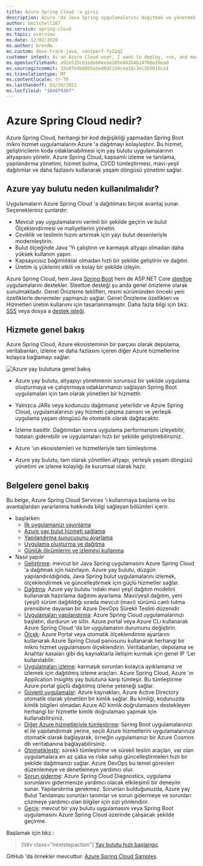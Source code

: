 ```yaml
---
title: Azure Spring Cloud 'a giriş
description: Azure 'da Java Spring uygulamalarını dağıtmak ve yönetmek için Azure Spring Cloud 'ın özelliklerini ve avantajlarını öğrenin.
author: bmitchell287
ms.service: spring-cloud
ms.topic: overview
ms.date: 12/02/2020
ms.author: brendm
ms.custom: devx-track-java, contperf-fy21q2
customer intent: As an Azure Cloud user, I want to deploy, run, and monitor Spring Boot microservices.
ms.openlocfilehash: a92e535cb1edeb0eeaa285e442b4b24766e20ead
ms.sourcegitcommit: 32e0fedb80b5a5ed0d2336cea18c3ec3b5015ca1
ms.translationtype: MT
ms.contentlocale: tr-TR
ms.lasthandoff: 03/30/2021
ms.locfileid: "104879367"
---
```

# <a name="what-is-azure-spring-cloud"></a>Azure Spring Cloud nedir?

Azure Spring Cloud, herhangi bir kod değişikliği yapmadan Spring Boot mikro hizmet uygulamalarını Azure 'a dağıtmayı kolaylaştırır.  Bu hizmet, geliştiricilerin koda odaklanabilmesi için yay bulutu uygulamalarının altyapısını yönetir.  Azure Spring Cloud, kapsamlı izleme ve tanılama, yapılandırma yönetimi, hizmet bulma, CI/CD tümleştirmesi, mavi-yeşil dağıtımlar ve daha fazlasını kullanarak yaşam döngüsü yönetimi sağlar.

## <a name="why-use-azure-spring-cloud"></a>Azure yay bulutu neden kullanılmalıdır?

Uygulamaların Azure Spring Cloud 'a dağıtılması birçok avantaj sunar.  Seçenekleriniz şunlardır:
* Mevcut yay uygulamalarını verimli bir şekilde geçirin ve bulut Ölçeklendirmesi ve maliyetlerini yönetin.
* Çeviklik ve teslimin hızını artırmak için yayı bulut desenleriyle modernleştirin.
* Bulut ölçeğinde Java 'Yı çalıştırın ve karmaşık altyapı olmadan daha yüksek kullanım yapın.
* Kapsayıcısız bağımlılıklar olmadan hızlı bir şekilde geliştirin ve dağıtın.
* Üretim iş yüklerini etkili ve kolay bir şekilde izleyin.

Azure Spring Cloud, hem Java [Spring Boot](https://spring.io/projects/spring-boot) hem de ASP.NET Core [steeltoe](https://steeltoe.io/) uygulamalarını destekler. Steeltoe desteği şu anda genel önizleme olarak sunulmaktadır. Genel Önizleme teklifleri, resmi sürümünden önceki yeni özelliklerle denemeler yapmanızı sağlar. Genel Önizleme özellikleri ve Hizmetleri üretim kullanımı için tasarlanmamıştır. Daha fazla bilgi için bkz. [SSS](https://azure.microsoft.com/support/faq/) veya dosya a [destek isteği](../azure-portal/supportability/how-to-create-azure-support-request.md).

## <a name="service-overview"></a>Hizmete genel bakış

Azure Spring Cloud, Azure ekosisteminin bir parçası olarak depolama, veritabanları, izleme ve daha fazlasını içeren diğer Azure hizmetlerine kolayca bağlamayı sağlar.  

  ![Azure yay bulutuna genel bakış](media/spring-cloud-principles/azure-spring-cloud-overview.png)

* Azure yay bulutu, altyapıyı yönetmenin sorunsuz bir şekilde uygulama oluşturmaya ve çalıştırmaya odaklanmanızı sağlayan Spring Boot uygulamaları için tam olarak yönetilen bir hizmettir.

* Yalnızca JARs veya kodunuzu dağıtmanız yeterlidir ve Azure Spring Cloud, uygulamalarınızı yay hizmeti çalışma zamanı ve yerleşik uygulama yaşam döngüsü ile otomatik olarak dağıtacaktır.

* İzleme basittir. Dağıtımdan sonra uygulama performansını izleyebilir, hataları giderebilir ve uygulamaları hızlı bir şekilde geliştirebilirsiniz. 

* Azure 'un ekosistemleri ve hizmetleriyle tam tümleştirme.

* Azure yay bulutu, tam olarak yönetilen altyapı, yerleşik yaşam döngüsü yönetimi ve izleme kolaylığı ile kurumsal olarak hazır.

## <a name="documentation-overview"></a>Belgelere genel bakış
Bu belge, Azure Spring Cloud Services 'ı kullanmaya başlama ve bu avantajlardan yararlanma hakkında bilgi sağlayan bölümleri içerir.

* başlarken
    * [İlk uygulamanızı yayınlama](spring-cloud-quickstart.md)
    * [Azure yay bulut hizmeti sağlama](spring-cloud-quickstart-provision-service-instance.md)
    * [Yapılandırma sunucusunu ayarlama]()
    * [Uygulama oluşturma ve dağıtma](spring-cloud-quickstart-deploy-apps.md)
    * [Günlük ölçümlerini ve izlemeyi kullanma](spring-cloud-quickstart-logs-metrics-tracing.md)
* Nasıl yapılır
    * [Geliştirme](how-to-prepare-app-deployment.md): mevcut bir Java Spring uygulamasını Azure Spring Cloud 'a dağıtmak için hazırlayın. Azure yay bulutu, düzgün yapılandırıldığında, Java Spring bulut uygulamalarını izlemek, ölçeklendirmek ve güncelleştirmek için güçlü hizmetler sağlar.
    * [Dağıtma](spring-cloud-howto-staging-environment.md): Azure yay bulutu 'ndaki mavi yeşil dağıtım modelini kullanarak hazırlama dağıtımı ayarlama. Mavi/yeşil dağıtım, yeni (yeşil) sürüm dağıtıldığı sırada mevcut (mavi) sürümü canlı tutma prensibine dayanan bir Azure DevOps Sürekli Teslim düzenidir.
    * [Uygulamaları yapılandırma](spring-cloud-howto-start-stop-delete.md): Azure Spring Cloud uygulamalarınızı başlatın, durdurun ve silin. Azure portal veya Azure CLı kullanarak Azure Spring Cloud 'da bir uygulamanın durumunu değiştirin.
    * [Ölçek](spring-cloud-howto-scale-manual.md): Azure Portal veya otomatik ölçeklendirme ayarlarını kullanarak Azure Spring Cloud panosunu kullanarak herhangi bir mikro hizmet uygulamasını ölçeklendirin. Veritabanları, depolama ve Anahtar kasaları gibi dış kaynaklarla iletişim kurmak için genel IP 'Ler kullanılabilir.
    * [Uygulamaları izleme](spring-cloud-howto-distributed-tracing.md): karmaşık sorunları kolayca ayıklamanız ve izlemek için dağıtılmış izleme araçları. Azure Spring Cloud, Azure 'ın Application Insights yay bulutuna karşı tümleşir. Bu tümleştirme Azure portal güçlü dağıtılmış izleme yeteneği sağlar.
    * [Güvenli uygulamalar](spring-cloud-howto-enable-system-assigned-managed-identity.md): Azure kaynakları, Azure Active Directory otomatik olarak yönetilen bir kimlik sağlar. Bu kimliği, kodunuzda kimlik bilgileri olmadan Azure AD kimlik doğrulamasını destekleyen herhangi bir hizmette kimlik doğrulaması yapmak için kullanabilirsiniz.
    * [Diğer Azure hizmetleriyle tümleştirme](spring-cloud-howto-bind-cosmos.md): Spring Boot uygulamalarınızı el ile yapılandırmak yerine, seçili Azure hizmetlerini uygulamalarınıza otomatik olarak bağlayarak, örneğin uygulamanızı bir Azure Cosmos db veritabanına bağlayabilirsiniz.
    * [Otomatikleştir](spring-cloud-howto-cicd.md): sürekli tümleştirme ve sürekli teslim araçları, var olan uygulamalara en az çaba ve riske sahip güncelleştirmeleri hızlı bir şekilde dağıtmanızı sağlar. Azure DevOps bu temel görevleri düzenlemeye ve denetlemeye yardımcı olur. 
    * [Sorun giderme](spring-cloud-howto-self-diagnose-solve.md): Azure Spring Cloud Diagnostics, uygulama sorunlarını gidermenize yardımcı olacak etkileşimli bir deneyim sunar. Yapılandırma gerekmez. Sorunları bulduğunuzda, Azure yay Bulut Tanılaması sorunları tanımlar ve sorun gidermeye ve sorunları çözmeye yardımcı olan bilgiler için sizi yönlendirir.
    * [Geçiş](/azure/developer/java/migration/migrate-spring-boot-to-azure-spring-cloud): mevcut bir yay bulutu uygulamasını veya Spring Boot uygulamasını Azure Spring Cloud üzerinde çalışacak şekilde geçirme.

 Başlamak için bkz.:

> [!div class="nextstepaction"]
> [Yay bulutu hızlı başlangıç](spring-cloud-quickstart.md)

GitHub 'da örnekler mevcuttur: [Azure Spring Cloud Samples](https://github.com/Azure-Samples/Azure-Spring-Cloud-Samples/tree/master/).